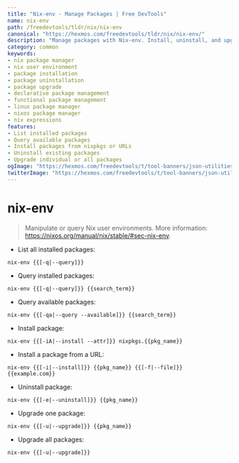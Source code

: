 ```yaml
---
title: "Nix-env - Manage Packages | Free DevTools"
name: nix-env
path: /freedevtools/tldr/nix/nix-env
canonical: "https://hexmos.com/freedevtools/tldr/nix/nix-env/"
description: "Manage packages with Nix-env. Install, uninstall, and upgrade software packages easily using the Nix package manager. Free online tool, no registration required."
category: common
keywords:
- nix package manager
- nix user environment
- package installation
- package uninstallation
- package upgrade
- declarative package management
- functional package management
- linux package manager
- nixos package manager
- nix expressions
features:
- List installed packages
- Query available packages
- Install packages from nixpkgs or URLs
- Uninstall existing packages
- Upgrade individual or all packages
ogImage: "https://hexmos.com/freedevtools/t/tool-banners/json-utilities-banner.png"
twitterImage: "https://hexmos.com/freedevtools/t/tool-banners/json-utilities-banner.png"
---
```


# nix-env

> Manipulate or query Nix user environments.
> More information: <https://nixos.org/manual/nix/stable/#sec-nix-env>.

- List all installed packages:

`nix-env {{[-q|--query]}}`

- Query installed packages:

`nix-env {{[-q|--query]}} {{search_term}}`

- Query available packages:

`nix-env {{[-qa|--query --available]}} {{search_term}}`

- Install package:

`nix-env {{[-iA|--install --attr]}} nixpkgs.{{pkg_name}}`

- Install a package from a URL:

`nix-env {{[-i|--install]}} {{pkg_name}} {{[-f|--file]}} {{example.com}}`

- Uninstall package:

`nix-env {{[-e|--uninstall]}} {{pkg_name}}`

- Upgrade one package:

`nix-env {{[-u|--upgrade]}} {{pkg_name}}`

- Upgrade all packages:

`nix-env {{[-u|--upgrade]}}`
